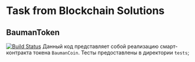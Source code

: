 # Task from Blockchain Solutions
## BaumanToken

[![Build Status](https://travis-ci.com/AndrewShukhtin/BCS-Task.svg?branch=master)](https://travis-ci.com/AndrewShukhtin/BCS-Task)
Данный код представляет собой реализацию смарт-контракта токена `BaumanCoin`.
Тесты предоставлены в директории `tests`;